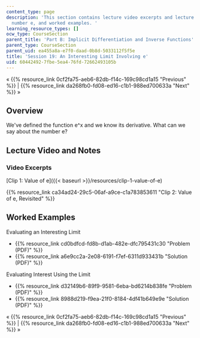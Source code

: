 ```yaml
---
content_type: page
description: 'This section contains lecture video excerpts and lecture notes on the
  number e, and worked examples. '
learning_resource_types: []
ocw_type: CourseSection
parent_title: 'Part B: Implicit Differentiation and Inverse Functions'
parent_type: CourseSection
parent_uid: ea455a8a-e7f0-daad-0b8d-5033112f5f5e
title: 'Session 19: An Interesting Limit Involving e'
uid: 60442492-7fbe-5ea4-76fd-72662493105b
---
```


« {{% resource_link 0cf2fa75-aeb6-82db-f14c-169c98cd1a15 "Previous" %}} | {{% resource_link da268fb0-fd08-ed16-c1b1-988ed700633a "Next" %}} »

Overview
--------

We've defined the function e^x and we know its derivative. What can we say about the number e?

Lecture Video and Notes
-----------------------

### Video Excerpts

[Clip 1: Value of e]({{< baseurl >}}/resources/clip-1-value-of-e)

{{% resource_link ca34ad24-29c5-06af-a9ce-c1a783853611 "Clip 2: Value of e, Revisited" %}}

Worked Examples
---------------

Evaluating an Interesting Limit

*   {{% resource_link cd0bdfcd-fd8b-d1ab-482e-dfc795431c30 "Problem (PDF)" %}}
*   {{% resource_link a6e9cc2a-2e08-6191-f7ef-6311d933431b "Solution (PDF)" %}}

Evaluating Interest Using the Limit

*   {{% resource_link d32149b6-89f9-9581-6eba-bd6214b838fe "Problem (PDF)" %}}
*   {{% resource_link 8988d219-f9ea-21f0-8184-4df41b649e9e "Solution (PDF)" %}}

« {{% resource_link 0cf2fa75-aeb6-82db-f14c-169c98cd1a15 "Previous" %}} | {{% resource_link da268fb0-fd08-ed16-c1b1-988ed700633a "Next" %}} »
